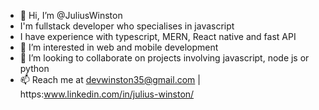 - 👋 Hi, I’m @JuliusWinston
- I'm fullstack developer who specialises in javascript
- I have experience with typescript, MERN, React native and fast API
- 👀 I’m interested in web and mobile development
- 💞️ I’m looking to collaborate on projects involving javascript, node js or python 
- 📫 Reach me at devwinston35@gmail.com | https:www.linkedin.com/in/julius-winston/

<!---
JuliusWinston/JuliusWinston is a ✨ special ✨ repository because its `README.md` (this file) appears on your GitHub profile.
You can click the Preview link to take a look at your changes.
--->

